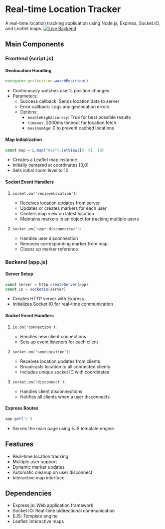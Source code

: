 # Real-time Location Tracker

A real-time location tracking application using Node.js, Express, Socket.IO, and Leaflet maps.
[![Live Backend](https://img.shields.io/badge/Live-Backend-brightgreen)](https://real-time-tracker-feh0.onrender.com)


## Main Components

### Frontend (script.js)

#### Geolocation Handling
```javascript
navigator.geolocation.watchPosition()
```
- Continuously watches user's position changes
- Parameters:
  - Success callback: Sends location data to server
  - Error callback: Logs any geolocation errors
  - Options: 
    - `enableHighAccuracy`: True for best possible results
    - `timeout`: 2000ms timeout for location fetch
    - `maximumAge`: 0 to prevent cached locations

#### Map Initialization
```javascript
const map = L.map("map").setView([0, 0], 10)
```
- Creates a Leaflet map instance
- Initially centered at coordinates [0,0]
- Sets initial zoom level to 10

#### Socket Event Handlers

1. `socket.on('recieveLocation')`:
   - Receives location updates from server
   - Updates or creates markers for each user
   - Centers map view on latest location
   - Maintains markers in an object for tracking multiple users

2. `socket.on('user-disconnected')`:
   - Handles user disconnection
   - Removes corresponding marker from map
   - Cleans up marker reference

### Backend (app.js)

#### Server Setup
```javascript
const server = http.createServer(app)
const io = socketio(server)
```
- Creates HTTP server with Express
- Initializes Socket.IO for real-time communication

#### Socket Event Handlers

1. `io.on('connection')`:
   - Handles new client connections
   - Sets up event listeners for each client

2. `socket.on('sendLocation')`:
   - Receives location updates from clients
   - Broadcasts location to all connected clients
   - Includes unique socket ID with coordinates

3. `socket.on('disconnect')`:
   - Handles client disconnections
   - Notifies all clients when a user disconnects

#### Express Routes
```javascript
app.get('/')
```
- Serves the main page using EJS template engine

## Features

- Real-time location tracking
- Multiple user support
- Dynamic marker updates
- Automatic cleanup on user disconnect
- Interactive map interface

## Dependencies

- Express.js: Web application framework
- Socket.IO: Real-time bidirectional communication
- EJS: Template engine
- Leaflet: Interactive maps